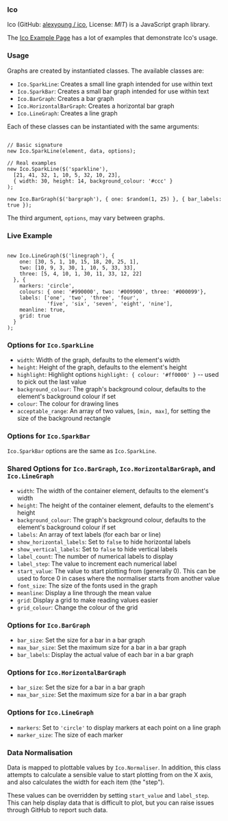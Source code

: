 ### Ico

Ico (GitHub: [alexyoung / ico](https://github.com/alexyoung/ico), License: _MIT_) is a JavaScript graph library.

The [Ico Example Page](http://alexyoung.github.com/ico/examples.html) has a lot of examples that demonstrate Ico's usage.

### Usage

Graphs are created by instantiated classes.  The available classes are:

* `Ico.SparkLine`: Creates a small line graph intended for use within text
* `Ico.SparkBar`: Creates a small bar graph intended for use within text
* `Ico.BarGraph`: Creates a bar graph
* `Ico.HorizontalBarGraph`: Creates a horizontal bar graph
* `Ico.LineGraph`: Creates a line graph

Each of these classes can be instantiated with the same arguments:

<pre class="prettyprint lang-js"><code>
// Basic signature
new Ico.SparkLine(element, data, options);

// Real examples
new Ico.SparkLine($('sparkline'),
  [21, 41, 32, 1, 10, 5, 32, 10, 23],
  { width: 30, height: 14, background_colour: '#ccc' }
);

new Ico.BarGraph($('bargraph'), { one: $random(1, 25) }, { bar_labels: true });
</code></pre>

The third argument, `options`, may vary between graphs.

### Live Example

<pre class="prettyprint lang-js"><code>
new Ico.LineGraph($('linegraph'), {
    one: [30, 5, 1, 10, 15, 18, 20, 25, 1],
    two: [10, 9, 3, 30, 1, 10, 5, 33, 33],
    three: [5, 4, 10, 1, 30, 11, 33, 12, 22]
  }, {
    markers: 'circle',
    colours: { one: '#990000', two: '#009900', three: '#000099'},
    labels: ['one', 'two', 'three', 'four',
             'five', 'six', 'seven', 'eight', 'nine'],
    meanline: true,
    grid: true
  }
);
</code></pre>

<script type="text/javascript" src="raphael.js"></script>
<script type="text/javascript" src="ico-min.js"></script>
<div id="linegraph"></div>
<script type="text/javascript">
new Ico.LineGraph(document.getElementById('linegraph'), {
  one: [30, 5, 1, 10, 15, 18, 20, 25, 1],
  two: [10, 9, 3, 30, 1, 10, 5, 33, 33],
  three: [5, 4, 10, 1, 30, 11, 33, 12, 22]
}, {
  markers: 'circle',
  colours: { one: '#990000', two: '#009900', three: '#000099'},
  labels: ['one', 'two', 'three', 'four',
           'five', 'six', 'seven', 'eight', 'nine'],
  meanline: true,
  grid: true
}
);
</script>

### Options for `Ico.SparkLine`

* `width`: Width of the graph, defaults to the element's width
* `height`: Height of the graph, defaults to the element's height
* `highlight`: Highlight options `highlight: { colour: '#ff0000' }` -- used to pick out the last value
* `background_colour`: The graph's background colour, defaults to the element's background colour if set
* `colour`: The colour for drawing lines
* `acceptable_range`: An array of two values, `[min, max]`, for setting the size of the background rectangle

### Options for `Ico.SparkBar`

`Ico.SparkBar` options are the same as `Ico.SparkLine`.

### Shared Options for `Ico.BarGraph`, `Ico.HorizontalBarGraph`, and `Ico.LineGraph` 

* `width`: The width of the container element, defaults to the element's width
* `height`: The height of the container element, defaults to the element's height
* `background_colour`: The graph's background colour, defaults to the element's background colour if set
* `labels`: An array of text labels (for each bar or line)
* `show_horizontal_labels`: Set to `false` to hide horizontal labels
* `show_vertical_labels`: Set to `false` to hide vertical labels
* `label_count`: The number of numerical labels to display
* `label_step`: The value to increment each numerical label
* `start_value`: The value to start plotting from (generally 0).  This can be used to force 0 in cases where the normaliser starts from another value
* `font_size`: The size of the fonts used in the graph
* `meanline`: Display a line through the mean value
* `grid`: Display a grid to make reading values easier
* `grid_colour`: Change the colour of the grid

### Options for `Ico.BarGraph`

* `bar_size`: Set the size for a bar in a bar graph
* `max_bar_size`: Set the maximum size for a bar in a bar graph
* `bar_labels`: Display the actual value of each bar in a bar graph

### Options for `Ico.HorizontalBarGraph`

* `bar_size`: Set the size for a bar in a bar graph
* `max_bar_size`: Set the maximum size for a bar in a bar graph

### Options for `Ico.LineGraph`

* `markers`: Set to `'circle'` to display markers at each point on a line graph
* `marker_size`: The size of each marker

### Data Normalisation

Data is mapped to plottable values by `Ico.Normaliser`.  In addition, this class attempts to calculate a sensible value to start plotting from on the X axis, and also calculates the width for each item (the "step").

These values can be overridden by setting `start_value` and `label_step`.  This can help display data that is difficult to plot, but you can raise issues through GitHub to report such data.

